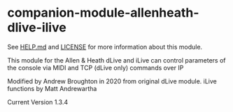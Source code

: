 # companion-module-allenheath-dlive-ilive

See [HELP.md](HELP.md) and [LICENSE](LICENSE) for more information about this module.

This module for the Allen & Heath dLive and iLive can control parameters of the console
via MIDI and TCP (dLive only) commands over IP

Modified by Andrew Broughton in 2020 from original dLive module. 
iLive functions by Matt Andrewartha

Current Version 1.3.4
